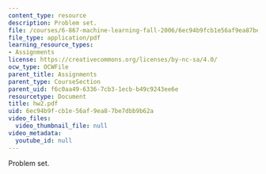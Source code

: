 ```yaml
---
content_type: resource
description: Problem set.
file: /courses/6-867-machine-learning-fall-2006/6ec94b9fcb1e56af9ea87be7dbb9b62a_hw2.pdf
file_type: application/pdf
learning_resource_types:
- Assignments
license: https://creativecommons.org/licenses/by-nc-sa/4.0/
ocw_type: OCWFile
parent_title: Assignments
parent_type: CourseSection
parent_uid: f6c0aa49-6336-7cb3-1ecb-b49c9243ee6e
resourcetype: Document
title: hw2.pdf
uid: 6ec94b9f-cb1e-56af-9ea8-7be7dbb9b62a
video_files:
  video_thumbnail_file: null
video_metadata:
  youtube_id: null
---
```

Problem set.
